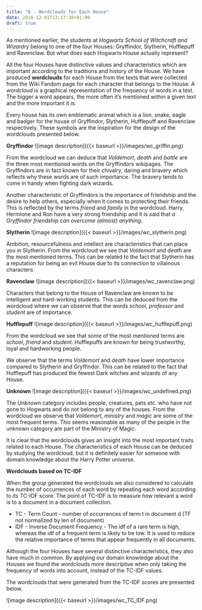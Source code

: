 ```yaml
---
title: "6 - Wordclouds for Each House"
date: 2016-12-01T13:17:38+01:00
draft: true
---
```


As mentioned earlier, the students at _Hogwarts School of Witchcraft and Wizardry_ belong to one of the four Houses: Gryffindor, Slytherin, Hufflepuff and Ravenclaw. But what does each Hogwarts House actually represent?

All the four Houses have distinctive values and characteristics which are important according to the traditions and history of the House. We have produced **wordclouds** for each House from the texts that were collected from the Wiki Fandom page for each character that belongs to the House. A _wordcloud_ is a graphical representation of the frequency of words in a text. The bigger a word appears, the more often it’s mentioned within a given text and the more important it is.

Every house has its own emblematic animal which is a lion, snake, eagle and badger for the house of Gryffindor, Slytherin, Hufflepuff and Ravenclaw respectively. These symbols are the inspiration for the design of the wordclouds presented below.

**Gryffindor**
![image description]({{< baseurl >}}/images/wc_griffin.png)

From the wordcloud we can deduce that _Voldemort_, _death_ and _battle_ are the three most mentioned words on the Gryffindors wikipages. The Gryffindors are in fact known for their chivalry, daring and bravery which reflects why these words are of such importance. The bravery tends to come in handy when fighting dark wizards.

Another characteristic of Gryffindors is the importance of friendship and the desire to help others, especially when it comes to protecting their friends. This is reflected by the terms _friend_ and _family_ in the wordcloud. Harry, Hermione and Ron have a very strong friendship and it is said that _a Gryffindor friendship can overcome (almost) anything_.

**Slytherin**
![image description]({{< baseurl >}}/images/wc_slytherin.png)

Ambition, resourcefulness and intellect are characteristics that can place you in Slytherin. From the wordcloud we see that _Voldemort_ and _death_ are the most mentioned terms. This can be related to the fact that Slytherin has a reputation for being an evil House due to its connection to villainous characters.

**Ravenclaw**
![image description]({{< baseurl >}}/images/wc_ravenclaw.png)

Characters that belong to the House of Ravenclaw are known to be intelligent and hard-working students. This can be deduced from the wordcloud where we can observe that the words _school_, _professor_ and _student_ are of importance.

**Hufflepuff**
![image description]({{< baseurl >}}/images/wc_hufflepuff.png)

From the wordcloud we see that some of the most mentioned terms are _school_, _friend_ and _student_. Hufflepuffs are known for being trustworthy, loyal and hardworking people.

We observe that the terms _Voldemort_ and _death_ have lower importance compared to Slytherin and Gryffindor. This can be related to the fact that Hufflepuff has produced the fewest Dark witches and wizards of any House.

**Unknown**
![image description]({{< baseurl >}}/images/wc_undefined.png)

The _Unknown_ category includes people, creatures, pets etc. who have not gone to Hogwarts and do not belong to any of the houses. From the wordcloud we observe that _Voldemort_, _ministry_ and _magic_ are some of the most frequent terms. This seems reasonable as many of the people in the unknown category are part of the Ministry of Magic.

It is clear that the wordclouds gives an insight into the most important traits related to each House. The characteristics of each House can be deduced by studying the wordcloud, but it is definitely easier for someone with domain knowledge about the Harry Potter universe.

**Wordclouds based on TC-IDF**

When the group generated the wordclouds we also considered to calculate the number of occurrences of each word by repeating each word according to its TC-IDF score. The point of TC-IDF is to measure how relevant a word is to a document in a document collection.

- TC - Term Count - number of occurrences of term t in document d (TF not normalized by len of document)
- IDF - Inverse Document Frequency - The idf of a rare term is high, whereas the idf of a frequent term is likely to be low. It is used to reduce the relative importance of terms that appear frequently in all documents.

Although the four Houses have several distinctive characteristics, they also have much in common. By applying our domain knowledge about the Houses we found the wordclouds more descriptive when only taking the frequency of words into account, instead of the TC-IDF values.

The wordclouds that were generated from the TC-IDF scores are presented below.

![image description]({{< baseurl >}}/images/wc_TC_IDF.png)
